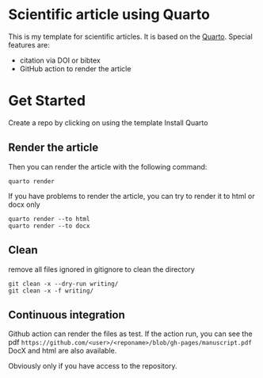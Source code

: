 
# Scientific article using Quarto


This is my template for scientific articles. It is based on the [Quarto](https://quarto.org/). 
Special features are:
- citation via DOI or bibtex
- GitHub action to render the article

# Get Started

Create a repo by clicking on using the template
Install Quarto

## Render the article

Then you can render the article with the following command:
```
quarto render
```
If you have problems to render the article, you can try to render it to html or docx only
```
quarto render --to html
quarto render --to docx
```

## Clean
remove all files ignored in gitignore to clean the directory
```
git clean -x --dry-run writing/
git clean -x -f writing/
```

## Continuous integration
Github action can render the files as test.
If the action run, you can see the pdf `https://github.com/<user>/<reponame>/blob/gh-pages/manuscript.pdf`
DocX and html are also available.

Obviously only if you have access to the repository.
